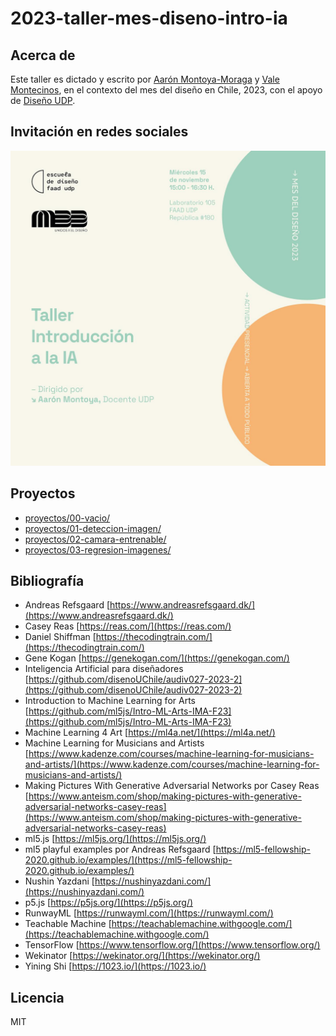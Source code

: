# 2023-taller-mes-diseno-intro-ia

## Acerca de

Este taller es dictado y escrito por [Aarón Montoya-Moraga](https://github.com/montoyamoraga) y [Vale Montecinos](https://github.com/menteneon), en el contexto del mes del diseño en Chile, 2023, con el apoyo de [Diseño UDP](https://github.com/disenoUDP).

## Invitación en redes sociales

![invitación de instagram](./grafica-invitacion.jpg)

## Proyectos

* [proyectos/00-vacio/](./proyectos/00-vacio/index.html)
* [proyectos/01-deteccion-imagen/](./proyectos/01-deteccion-imagen/)
* [proyectos/02-camara-entrenable/](./proyectos/02-camara-entrenable/)
* [proyectos/03-regresion-imagenes/](./proyectos/03-regresion-imagenes/)

## Bibliografía

- Andreas Refsgaard [https://www.andreasrefsgaard.dk/](https://www.andreasrefsgaard.dk/)
- Casey Reas [https://reas.com/](https://reas.com/)
- Daniel Shiffman [https://thecodingtrain.com/](https://thecodingtrain.com/)
- Gene Kogan [https://genekogan.com/](https://genekogan.com/)
- Inteligencia Artificial para diseñadores [https://github.com/disenoUChile/audiv027-2023-2](https://github.com/disenoUChile/audiv027-2023-2)
- Introduction to Machine Learning for Arts [https://github.com/ml5js/Intro-ML-Arts-IMA-F23](https://github.com/ml5js/Intro-ML-Arts-IMA-F23)
- Machine Learning 4 Art [https://ml4a.net/](https://ml4a.net/)
- Machine Learning for Musicians and Artists [https://www.kadenze.com/courses/machine-learning-for-musicians-and-artists/](https://www.kadenze.com/courses/machine-learning-for-musicians-and-artists/)
- Making Pictures With Generative Adversarial Networks por Casey Reas [https://www.anteism.com/shop/making-pictures-with-generative-adversarial-networks-casey-reas](https://www.anteism.com/shop/making-pictures-with-generative-adversarial-networks-casey-reas)
- ml5.js [https://ml5js.org/](https://ml5js.org/)
- ml5 playful examples por Andreas Refsgaard [https://ml5-fellowship-2020.github.io/examples/](https://ml5-fellowship-2020.github.io/examples/)
- Nushin Yazdani [https://nushinyazdani.com/](https://nushinyazdani.com/)
- p5.js [https://p5js.org/](https://p5js.org/)
- RunwayML [https://runwayml.com/](https://runwayml.com/)
- Teachable Machine [https://teachablemachine.withgoogle.com/](https://teachablemachine.withgoogle.com/)
- TensorFlow [https://www.tensorflow.org/](https://www.tensorflow.org/)
- Wekinator [https://wekinator.org/](https://wekinator.org/)
- Yining Shi [https://1023.io/](https://1023.io/)

## Licencia

MIT
